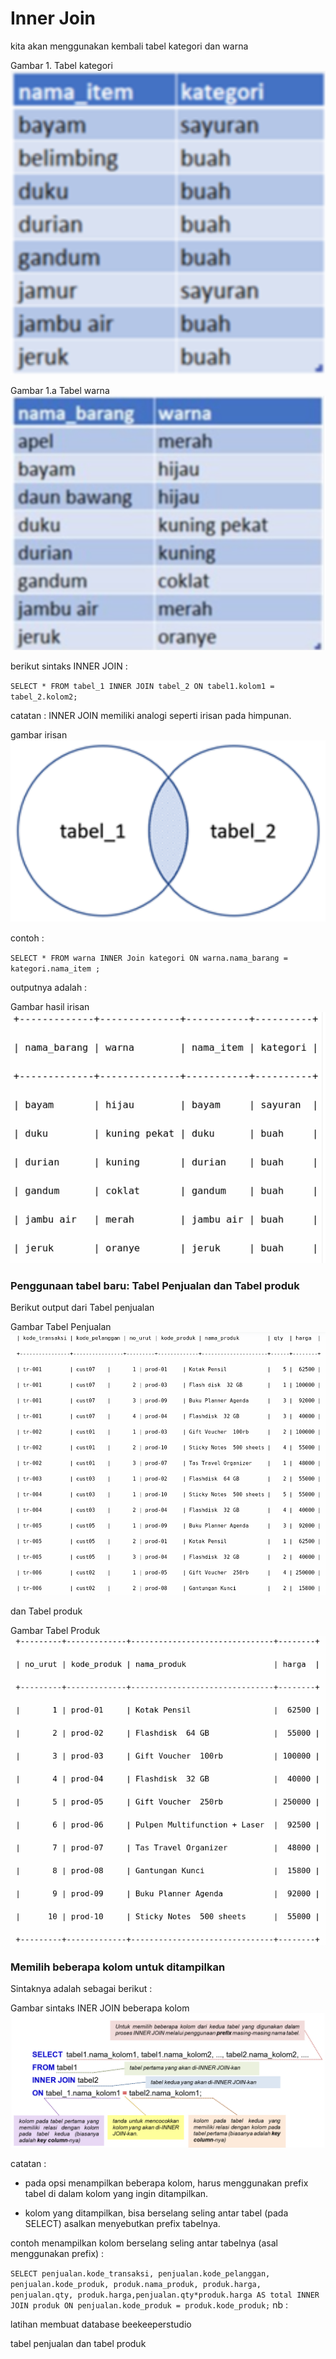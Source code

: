 # Inner Join

kita akan menggunakan kembali tabel kategori dan warna

Gambar 1. Tabel kategori
![gambar 1](/gambar1a.png)

Gambar 1.a Tabel warna
![gambar 1a](/gambar1.png)

berikut sintaks INNER JOIN :

`
SELECT * FROM tabel_1 INNER JOIN tabel_2 ON tabel1.kolom1 = tabel_2.kolom2;
`

catatan : INNER JOIN memiliki analogi seperti irisan pada himpunan.

gambar irisan
![gambar irisan](/irisan.png)

contoh :

`
SELECT * FROM warna INNER Join kategori ON warna.nama_barang = kategori.nama_item ;
`

outputnya adalah :

Gambar hasil irisan
![gambar output irisan](/output-irisan.png)

### Penggunaan tabel baru: Tabel Penjualan dan Tabel produk

Berikut output dari Tabel penjualan

Gambar Tabel Penjualan
![tabel penjualan](/tabel_penjualan.png)

dan Tabel produk

Gambar Tabel Produk
![tabel produk](/tabel_produk.png)

### Memilih beberapa kolom untuk ditampilkan

Sintaknya adalah sebagai berikut :

Gambar sintaks INER JOIN beberapa kolom
![Gambar sintak1](/sintak-innerjoin-kolomx.png)

catatan :

* pada opsi menampilkan beberapa kolom, harus menggunakan prefix tabel di dalam kolom yang ingin ditampilkan.

* kolom yang ditampilkan, bisa berselang seling antar tabel (pada SELECT) asalkan menyebutkan prefix tabelnya.

contoh menampilkan kolom berselang seling antar tabelnya (asal menggunakan prefix) :

`
SELECT penjualan.kode_transaksi, penjualan.kode_pelanggan, penjualan.kode_produk, produk.nama_produk, produk.harga, penjualan.qty, produk.harga,penjualan.qty*produk.harga AS total INNER JOIN produk ON penjualan.kode_produk = produk.kode_produk;
`
nb :

latihan membuat database beekeeperstudio

tabel penjualan dan tabel produk

